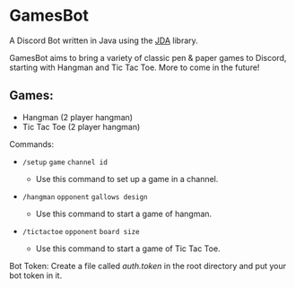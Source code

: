 # GamesBot

A Discord Bot written in Java using the [JDA](https://github.com/discord-jda/JDA) library.

GamesBot aims to bring a variety of classic pen & paper games to Discord, starting with Hangman and Tic Tac Toe. More to
come in the future!

## Games:

- Hangman (2 player hangman)
- Tic Tac Toe (2 player hangman)

Commands:

- `/setup` `game` `channel id`
  - Use this command to set up a game in a channel.

- `/hangman` `opponent` `gallows design`
  - Use this command to start a game of hangman.

- `/tictactoe` `opponent` `board size`
  - Use this command to start a game of Tic Tac Toe.

Bot Token:
Create a file called *auth.token* in the root directory and put your bot token in it.
